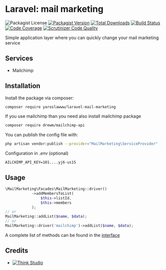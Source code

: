 # Laravel: mail marketing

![Packagist License](https://img.shields.io/packagist/l/yaroslawww/laravel-mail-marketing?color=%234dc71f)
[![Packagist Version](https://img.shields.io/packagist/v/yaroslawww/laravel-mail-marketing)](https://packagist.org/packages/yaroslawww/laravel-mail-marketing)
[![Total Downloads](https://img.shields.io/packagist/dt/yaroslawww/laravel-mail-marketing)](https://packagist.org/packages/yaroslawww/laravel-mail-marketing)
[![Build Status](https://scrutinizer-ci.com/g/yaroslawww/laravel-mail-marketing/badges/build.png?b=master)](https://scrutinizer-ci.com/g/yaroslawww/laravel-mail-marketing/build-status/master)
[![Code Coverage](https://scrutinizer-ci.com/g/yaroslawww/laravel-mail-marketing/badges/coverage.png?b=master)](https://scrutinizer-ci.com/g/yaroslawww/laravel-mail-marketing/?branch=master)
[![Scrutinizer Code Quality](https://scrutinizer-ci.com/g/yaroslawww/laravel-mail-marketing/badges/quality-score.png?b=master)](https://scrutinizer-ci.com/g/yaroslawww/laravel-mail-marketing/?branch=master)

Simple application layer where you can quickly change your mail marketing service

## Services

- Mailchimp

## Installation

Install the package via composer:

```bash
composer require yaroslawww/laravel-mail-marketing
```

If you use mailchimp than you need also install mailchimp package

```bash
composer require drewm/mailchimp-api
```

You can publish the config file with:

```bash
php artisan vendor:publish --provider="MailMarketing\ServiceProvider" --tag="config"
```

Configuration in *.env* (optional)

```dotenv
AILCHIMP_API_KEY=101....yj6-us15
```

## Usage

```php
\MailMarketing\Facades\MailMarketing::driver()
            ->addMembersToList(
                $this->listId,
                $this->members
            );
// or
MailMarketing::addList($name, $data);
// or
MailMarketing::driver('mailchimp')->addList($name, $data);
```

A complete list of methods can be found in the [interface](./src/Drivers/MailMarketingInterface.php)

## Credits

- [![Think Studio](https://yaroslawww.github.io/images/sponsors/packages/logo-think-studio.png)](https://think.studio/)
